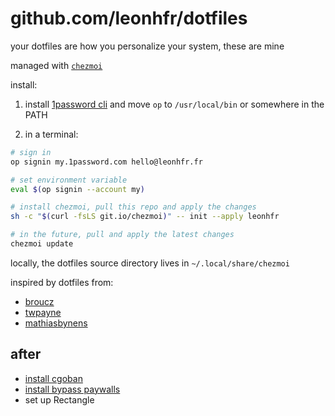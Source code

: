 # github.com/leonhfr/dotfiles

your dotfiles are how you personalize your system, these are mine

managed with [`chezmoi`](https://github.com/twpayne/chezmoi)

install:

1. install [1password cli](https://1password.com/downloads/command-line/) and move `op` to `/usr/local/bin` or somewhere in the PATH

2. in a terminal:

```sh
# sign in
op signin my.1password.com hello@leonhfr.fr

# set environment variable
eval $(op signin --account my)

# install chezmoi, pull this repo and apply the changes
sh -c "$(curl -fsLS git.io/chezmoi)" -- init --apply leonhfr

# in the future, pull and apply the latest changes
chezmoi update
```

locally, the dotfiles source directory lives in `~/.local/share/chezmoi`

inspired by dotfiles from:

- [broucz](https://github.com/broucz/dotfiles)
- [twpayne](https://github.com/twpayne/dotfiles)
- [mathiasbynens](https://github.com/mathiasbynens/dotfiles)

## after

- [install cgoban](https://www.gokgs.com/download.jsp)
- [install bypass paywalls](https://github.com/iamadamdev/bypass-paywalls-chrome)
- set up Rectangle
